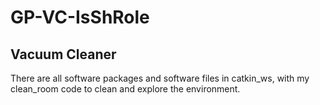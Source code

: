 # GP-VC-IsShRole
Vacuum Cleaner
---------------
There are all software packages and software files in catkin_ws, with my clean_room code to clean and explore the environment.


